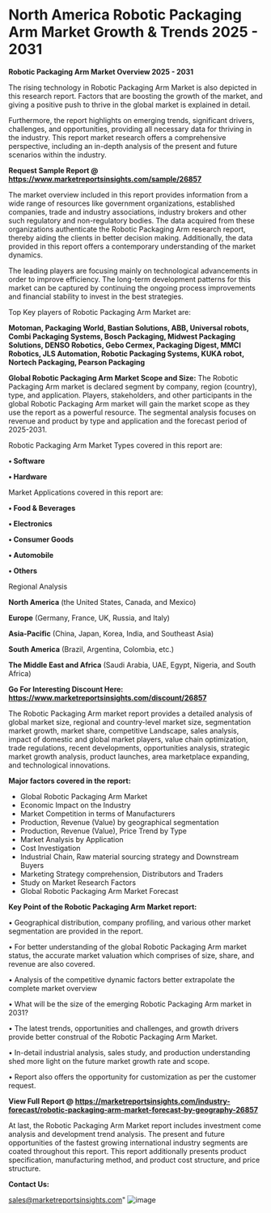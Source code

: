  # North America Robotic Packaging Arm Market Growth & Trends 2025 - 2031

<Strong> Robotic Packaging Arm Market Overview 2025 - 2031</strong>

The rising technology in Robotic Packaging Arm Market is also depicted in this research report. Factors that are boosting the growth of the market, and giving a positive push to thrive in the global market is explained in detail.

Furthermore, the report highlights on emerging trends, significant drivers, challenges, and opportunities, providing all necessary data for thriving in the industry. This report market research offers a comprehensive perspective, including an in-depth analysis of the present and future scenarios within the industry.

<strong>Request Sample Report @ <a href=https://www.marketreportsinsights.com/sample/26857>https://www.marketreportsinsights.com/sample/26857</a></strong>

The market overview included in this report provides information from a wide range of resources like government organizations, established companies, trade and industry associations, industry brokers and other such regulatory and non-regulatory bodies. The data acquired from these organizations authenticate the Robotic Packaging Arm research report, thereby aiding the clients in better decision making. Additionally, the data provided in this report offers a contemporary understanding of the market dynamics.

The leading players are focusing mainly on technological advancements in order to improve efficiency. The long-term development patterns for this market can be captured by continuing the ongoing process improvements and financial stability to invest in the best strategies.

Top Key players of Robotic Packaging Arm Market are:

<strong>Motoman, Packaging World, Bastian Solutions, ABB, Universal robots, Combi Packaging Systems, Bosch Packaging, Midwest Packaging Solutions, DENSO Robotics, Gebo Cermex, Packaging Digest, MMCI Robotics, JLS Automation, Robotic Packaging Systems, KUKA robot, Nortech Packaging, Pearson Packaging</strong>

<strong><b>Global Robotic Packaging Arm Market Scope and Size:</b></strong>
The Robotic Packaging Arm market is declared segment by company, region (country), type, and application. Players, stakeholders, and other participants in the global Robotic Packaging Arm market will gain the market scope as they use the report as a powerful resource. The segmental analysis focuses on revenue and product by type and application and the forecast period of 2025-2031.

Robotic Packaging Arm Market Types covered in this report are:

<strong>• Software

• Hardware</strong>

Market Applications covered in this report are:

<strong>• Food & Beverages

• Electronics

• Consumer Goods

• Automobile

• Others</strong> 

Regional Analysis

<strong>North America</strong> (the United States, Canada, and Mexico)

<strong>Europe</strong> (Germany, France, UK, Russia, and Italy)

<strong>Asia-Pacific</strong> (China, Japan, Korea, India, and Southeast Asia)

<strong>South America</strong> (Brazil, Argentina, Colombia, etc.)

<strong>The Middle East and Africa</strong> (Saudi Arabia, UAE, Egypt, Nigeria, and South Africa)

<strong>Go For Interesting Discount Here: <a href=https://www.marketreportsinsights.com/discount/26857>https://www.marketreportsinsights.com/discount/26857</a></strong>

The Robotic Packaging Arm market report provides a detailed analysis of global market size, regional and country-level market size, segmentation market growth, market share, competitive Landscape, sales analysis, impact of domestic and global market players, value chain optimization, trade regulations, recent developments, opportunities analysis, strategic market growth analysis, product launches, area marketplace expanding, and technological innovations.

<strong><b>Major factors covered in the report:</b></strong>
<ul>
  <li>Global Robotic Packaging Arm Market </li>
  <li>Economic Impact on the Industry</li>
  <li>Market Competition in terms of Manufacturers</li>
  <li>Production, Revenue (Value) by geographical segmentation</li>
  <li>Production, Revenue (Value), Price Trend by Type</li>
  <li>Market Analysis by Application</li>
  <li>Cost Investigation</li>
  <li>Industrial Chain, Raw material sourcing strategy and Downstream Buyers</li>
  <li>Marketing Strategy comprehension, Distributors and Traders</li>
  <li>Study on Market Research Factors</li>
  <li>Global Robotic Packaging Arm Market Forecast</li>
</ul>

<strong><b>Key Point of the Robotic Packaging Arm Market report:</b></strong>

• Geographical distribution, company profiling, and various other market segmentation are provided in the report.

• For better understanding of the global Robotic Packaging Arm market status, the accurate market valuation which comprises of size, share, and revenue are also covered.

• Analysis of the competitive dynamic factors better extrapolate the complete market overview

• What will be the size of the emerging Robotic Packaging Arm market in 2031?

• The latest trends, opportunities and challenges, and growth drivers provide better construal of the Robotic Packaging Arm Market.

• In-detail industrial analysis, sales study, and production understanding shed more light on the future market growth rate and scope.

• Report also offers the opportunity for customization as per the customer request.

<strong><b>View Full Report @ <a href=https://marketreportsinsights.com/industry-forecast/robotic-packaging-arm-market-forecast-by-geography-26857>https://marketreportsinsights.com/industry-forecast/robotic-packaging-arm-market-forecast-by-geography-26857</a></b></strong>


At last, the Robotic Packaging Arm Market report includes investment come analysis and development trend analysis. The present and future opportunities of the fastest growing international industry segments are coated throughout this report. This report additionally presents product specification, manufacturing method, and product cost structure, and price structure.

<strong>Contact Us:</strong>

sales@marketreportsinsights.com"
![image](https://github.com/user-attachments/assets/a298b157-72be-49e9-827e-f05ecae342fb)
